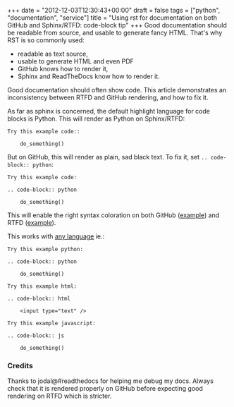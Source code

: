 +++
date = "2012-12-03T12:30:43+00:00"
draft = false
tags = ["python", "documentation", "service"]
title = "Using rst for documentation on both GitHub and Sphinx/RTFD: code-block tip"
+++
Good documentation should be readable from source, and usable to generate fancy HTML. That's why RST is so commonly used:

- readable as text source,
- usable to generate HTML and even PDF
- GitHub knows how to render it,
- Sphinx and ReadTheDocs know how to render it.

Good documentation should often show code. This article demonstrates an inconsistency between RTFD and GitHub rendering, and how to fix it.

As far as sphinx is concerned, the default highlight language for code blocks is Python. This will render as Python on Sphinx/RTFD:

    Try this example code::

        do_something()

But on GitHub, this will render as plain, sad black text. To fix it, set `.. code-block:: python`:

    Try this example code:

    .. code-block:: python

        do_something()

This will enable the right syntax coloration on both GitHub ([example](https://github.com/yourlabs/django-autocomplete-light/blob/docs_rewrite/docs/source/cookbook.rst)) and RTFD ([example](https://django-autocomplete-light.readthedocs.org/en/docs_rewrite/cookbook.html)).

This works with [any language](http://pygments.org/languages/) ie.:

    Try this example python:

    .. code-block:: python

        do_something()

    Try this example html:

    .. code-block:: html

        <input type="text" />

    Try this example javascript:

    .. code-block:: js

        do_something()

### Credits

Thanks to jodal@#readthedocs for helping me debug my docs. Always check that it is rendered properly on GitHub before expecting good rendering on RTFD which is stricter.